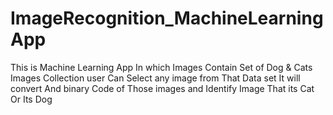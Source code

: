 # ImageRecognition_MachineLearningApp

This is Machine Learning App 
In which Images Contain Set of Dog & Cats Images Collection 
user Can Select any image from That Data set
It will convert And binary Code of Those images and 
Identify Image That its Cat Or Its Dog
